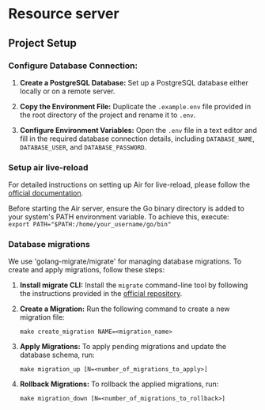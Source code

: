 # Resource server

## Project Setup

### Configure Database Connection:

1. **Create a PostgreSQL Database:** Set up a PostgreSQL database either locally or on a remote server.

2. **Copy the Environment File:** Duplicate the `.example.env` file provided in the root directory of the project and rename it to `.env`.

3. **Configure Environment Variables:** Open the `.env` file in a text editor and fill in the required database connection details, including `DATABASE_NAME`, `DATABASE_USER`, and `DATABASE_PASSWORD`.

### Setup air live-reload

For detailed instructions on setting up Air for live-reload, please follow the [official documentation](https://github.com/cosmtrek/air).

Before starting the Air server, ensure the Go binary directory is added to your system's PATH environment variable. To achieve this, execute:  
```export PATH="$PATH:/home/your_username/go/bin"```

### Database migrations

We use 'golang-migrate/migrate' for managing database migrations. To create and apply migrations, follow these steps:

1. **Install migrate CLI:** Install the `migrate` command-line tool by following the instructions provided in the [official repository](https://github.com/golang-migrate/migrate/tree/master).

2.  **Create a Migration:** Run the following command to create a new migration file:
    
    ```make create_migration NAME=<migration_name>```

2.  **Apply Migrations:** To apply pending migrations and update the database schema, run:
    
    ```make migration_up [N=<number_of_migrations_to_apply>]```

    
2.  **Rollback Migrations:** To rollback the applied migrations, run:
    
    ```make migration_down [N=<number_of_migrations_to_rollback>]```
    
   